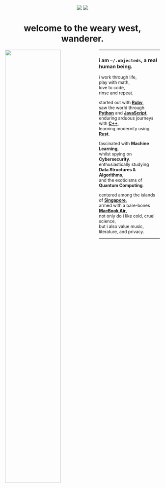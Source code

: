 <div align="center">
    <a href="#"><img src="https://img.shields.io/badge/pronouns-he/they/she-286983"></a>
    <a href="#"><img src="https://img.shields.io/badge/how-shall%20we%20comfort%20ourselves%3F-56949f"></a>
    <h1>welcome to the weary west, wanderer.</h1>
</div>

<img src="https://external-content.duckduckgo.com/iu/?u=https%3A%2F%2Fi.pinimg.com%2Foriginals%2F44%2F35%2F7d%2F44357d73e45b050fe351e56b55927844.gif&f=1&nofb=1" width="60%" align="left">

<hr>

### i am `~/.objecteds`, a real human being.

i work through life, <br>
play with math, <br>
love to code, <br>
rinse and repeat. <br>

started out with [**Ruby**](https://www.ruby-lang.org/en/), <br>
saw the world through [**Python**](https://www.python.org/) and [**JavaScript**](https://developer.mozilla.org/en-US/docs/Web/javascript), <br>
enduring arduous journeys with [**C++**](https://cplusplus.com/), <br>
learning modernity using [**Rust**](https://rust-lang.org/).

fascinated with **Machine Learning**, <br>
whilst spying on **Cybersecurity**. <br>
enthusiastically studying **Data Structures & Algorithms**, <br>
and the exoticisms of **Quantum Computing**.

centered among the islands of [**Singapore**](https://en.wikipedia.org/wiki/Singapore), <br>
armed with a bare-bones [**MacBook Air**](https://support.apple.com/kb/SP813?locale=en_US), <br>
not only do i like cold, cruel science, <br>
but i also value music, literature, and privacy. <br>

<hr>
